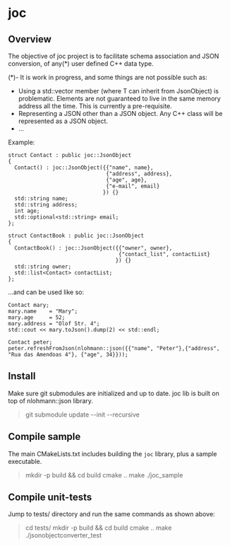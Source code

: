 # joc

## Overview

The objective of joc project is to facilitate schema association and JSON conversion,
of any(*) user defined C++ data type.

(*)- It is work in progress, and some things are not possible such as:
- Using a std::vector<T> member (where T can inherit from JsonObject) is problematic.
  Elements are not guaranteed to live in the same memory address all the time. This is
  currently a pre-requisite.
- Representing a JSON other than a JSON object. Any C++ class will be represented as
  a JSON object.
- ...

Example:

```
struct Contact : public joc::JsonObject
{
  Contact() : joc::JsonObject({{"name", name},
                               {"address", address},
                               {"age", age},
                               {"e-mail", email}
                              }) {}
  std::string name;
  std::string address;
  int age;
  std::optional<std::string> email;
};

struct ContactBook : public joc::JsonObject
{
  ContactBook() : joc::JsonObject({{"owner", owner},
                                   {"contact_list", contactList}
                                  }) {}
  std::string owner;
  std::list<Contact> contactList;
};
```

...and can be used like so:

```
Contact mary;
mary.name    = "Mary";
mary.age     = 52;
mary.address = "Olof Str. 4";
std::cout << mary.toJson().dump(2) << std::endl;

Contact peter;
peter.refreshFromJson(nlohmann::json({{"name", "Peter"},{"address", "Rua das Amendoas 4"}, {"age", 34}}));
```

## Install

Make sure git submodules are initialized and up to date. joc lib is built on top of nlohmann::json library.

> git submodule update --init --recursive

## Compile sample

The main CMakeLists.txt includes building the `joc` library, plus a sample executable.

> mkdir -p build && cd build
> cmake ..
> make
> ./joc_sample

## Compile unit-tests

Jump to tests/ directory and run the same commands as shown above:

> cd tests/
> mkdir -p build && cd build
> cmake ..
> make
> ./jsonobjectconverter_test
